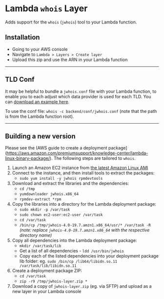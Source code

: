 # Lambda `whois` Layer

Adds support for the `whois` (`jwhois`) tool to your Lambda function.

## Installation

- Going to your AWS console
- Navigate to `Lambda > Layers > Create layer`
- Upload this zip and use the ARN in your Lambda function

---

## TLD Conf

It may be helpful to bundle a `jwhois.conf` file with your Lambda function, to enable you to each adjust which data provider is used for each TLD. You can [download an example here](https://github.com/jonasob/jwhois/blob/master/example/jwhois.conf).

To use the conf file: `whois -c backend/conf/jwhois.conf` (note that the path is from the Lambda function root).

---

## Building a new version

Please see the (AWS guide to create a deployment package](https://aws.amazon.com/premiumsupport/knowledge-center/lambda-linux-binary-package/). The following steps are tailored to `whois`.

1. Launch an Amazon EC2 instance from [the latest Amazon Linux AMI](https://docs.aws.amazon.com/lambda/latest/dg/lambda-runtimes.html)
1. Connect to the instance, and then install tools to extract the packages:
    - `sudo yum install -y jwhois rpmdevtools`
1. Download and extract the libraries and the dependencies:
    - `cd /tmp`
    - `yumdownloader jwhois.x86_64`
    - `rpmdev-extract *rpm`
1. Copy the libraries into a directory for the Lambda deployment package:
    - `sudo mkdir -p /var/task`
    - `sudo chown ec2-user:ec2-user /var/task`
    - `cd /var/task`
    - `/bin/cp /tmp/jwhois-4.0-19.7.amzn1.x86_64/usr/* /var/task -R` _(note: replace `jwhois-4.0-19.7.amzn1.x86_64` with the respective directory name)_
1. Copy all dependencies into the Lambda deployment package:
    - `mkdir /var/task/lib`
    - Get a list of all dependencies - `ldd /usr/bin/jwhois`
    - Copy each of the listed dependencies into your deployment package lib folder: eg. `sudo /bin/cp /lib64/libidn.so.11 /var/task/lib/libidn.so.11`
1. Create a deployment package ZIP:
    - `cd /var/task`
    - `zip -r9 /tmp/jwhois-layer.zip *`
1. Download a copy of `jwhois-layer.zip` (eg. via SFTP) and upload as a new layer in your Lambda console
